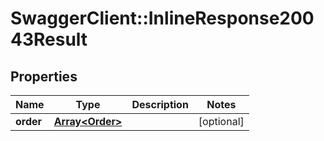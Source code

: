 # SwaggerClient::InlineResponse20043Result

## Properties
Name | Type | Description | Notes
------------ | ------------- | ------------- | -------------
**order** | [**Array&lt;Order&gt;**](Order.md) |  | [optional] 


